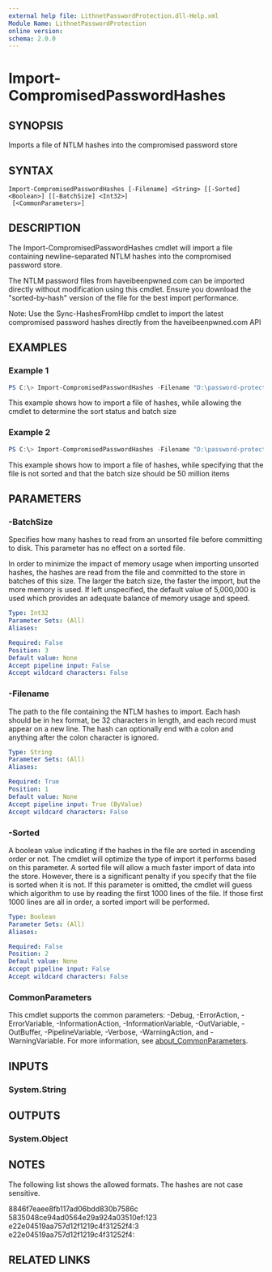 ```yaml
---
external help file: LithnetPasswordProtection.dll-Help.xml
Module Name: LithnetPasswordProtection
online version:
schema: 2.0.0
---
```


# Import-CompromisedPasswordHashes

## SYNOPSIS
Imports a file of NTLM hashes into the compromised password store

## SYNTAX

```
Import-CompromisedPasswordHashes [-Filename] <String> [[-Sorted] <Boolean>] [[-BatchSize] <Int32>]
 [<CommonParameters>]
```

## DESCRIPTION
The Import-CompromisedPasswordHashes cmdlet will import a file containing newline-separated NTLM hashes into the compromised password store.

The NTLM password files from haveibeenpwned.com can be imported directly without modification using this cmdlet. Ensure you download the "sorted-by-hash" version of the file for the best import performance.

Note: Use the Sync-HashesFromHibp cmdlet to import the latest compromised password hashes directly from the haveibeenpwned.com API

## EXAMPLES

### Example 1
```powershell
PS C:\> Import-CompromisedPasswordHashes -Filename "D:\password-protection\pwned-passwords-ntlm-ordered-by-hash.txt"
```

This example shows how to import a file of hashes, while allowing the cmdlet to determine the sort status and batch size

### Example 2
```powershell
PS C:\> Import-CompromisedPasswordHashes -Filename "D:\password-protection\pwned-passwords-ntlm-ordered-by-count.txt" -Sorted $false -BatchSize 50000000
```

This example shows how to import a file of hashes, while specifying that the file is not sorted and that the batch size should be 50 million items

## PARAMETERS

### -BatchSize
Specifies how many hashes to read from an unsorted file before committing to disk. This parameter has no effect on a sorted file.

In order to minimize the impact of memory usage when importing unsorted hashes, the hashes are read from the file and committed to the store in batches of this size. The larger the batch size, the faster the import, but the more memory is used. If left unspecified, the default value of 5,000,000 is used which provides an adequate balance of memory usage and speed.

```yaml
Type: Int32
Parameter Sets: (All)
Aliases:

Required: False
Position: 3
Default value: None
Accept pipeline input: False
Accept wildcard characters: False
```

### -Filename
The path to the file containing the NTLM hashes to import. Each hash should be in hex format, be 32 characters in length, and each record must appear on a new line. The hash can optionally end with a colon and anything after the colon character is ignored.

```yaml
Type: String
Parameter Sets: (All)
Aliases:

Required: True
Position: 1
Default value: None
Accept pipeline input: True (ByValue)
Accept wildcard characters: False
```

### -Sorted
A boolean value indicating if the hashes in the file are sorted in ascending order or not. The cmdlet will optimize the type of import it performs based on this parameter. A sorted file will allow a much faster import of data into the store. However, there is a significant penalty if you specify that the file is sorted when it is not. If this parameter is omitted, the cmdlet will guess which algorithm to use by reading the first 1000 lines of the file. If those first 1000 lines are all in order, a sorted import will be performed.

```yaml
Type: Boolean
Parameter Sets: (All)
Aliases:

Required: False
Position: 2
Default value: None
Accept pipeline input: False
Accept wildcard characters: False
```

### CommonParameters
This cmdlet supports the common parameters: -Debug, -ErrorAction, -ErrorVariable, -InformationAction, -InformationVariable, -OutVariable, -OutBuffer, -PipelineVariable, -Verbose, -WarningAction, and -WarningVariable. For more information, see [about_CommonParameters](http://go.microsoft.com/fwlink/?LinkID=113216).

## INPUTS

### System.String

## OUTPUTS

### System.Object
## NOTES
The following list shows the allowed formats. The hashes are not case sensitive.

8846f7eaee8fb117ad06bdd830b7586c
5835048ce94ad0564e29a924a03510ef:123
e22e04519aa757d12f1219c4f31252f4:3
e22e04519aa757d12f1219c4f31252f4:

## RELATED LINKS
